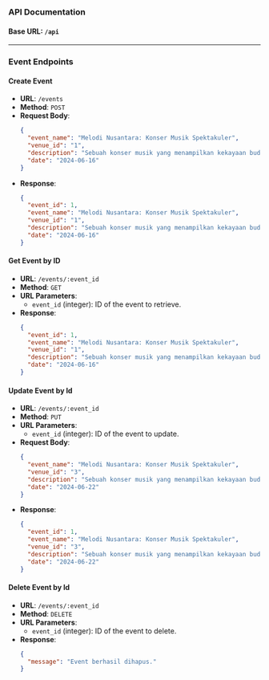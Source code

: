 ### API Documentation

#### Base URL: `/api`

---

### Event Endpoints

#### Create Event

- **URL**: `/events`
- **Method**: `POST`
- **Request Body**:
  ```json
  {
    "event_name": "Melodi Nusantara: Konser Musik Spektakuler",
    "venue_id": "1",
    "description": "Sebuah konser musik yang menampilkan kekayaan budaya dan talenta musikal terbaik.",
    "date": "2024-06-16"
  }
  ```
- **Response**:
  ```json
  {
    "event_id": 1,
    "event_name": "Melodi Nusantara: Konser Musik Spektakuler",
    "venue_id": "1",
    "description": "Sebuah konser musik yang menampilkan kekayaan budaya dan talenta musikal terbaik.",
    "date": "2024-06-16"
  }
  ```

#### Get Event by ID

- **URL**: `/events/:event_id`
- **Method**: `GET`
- **URL Parameters**:
  - `event_id` (integer): ID of the event to retrieve.
- **Response**:
  ```json
  {
    "event_id": 1,
    "event_name": "Melodi Nusantara: Konser Musik Spektakuler",
    "venue_id": "1",
    "description": "Sebuah konser musik yang menampilkan kekayaan budaya dan talenta musikal terbaik.",
    "date": "2024-06-16"
  }
  ```

#### Update Event by Id

- **URL**: `/events/:event_id`
- **Method**: `PUT`
- **URL Parameters**:
  - `event_id` (integer): ID of the event to update.
- **Request Body**:
  ```json
  {
    "event_name": "Melodi Nusantara: Konser Musik Spektakuler",
    "venue_id": "3",
    "description": "Sebuah konser musik yang menampilkan kekayaan budaya dan talenta musikal terbaik.",
    "date": "2024-06-22"
  }
  ```
- **Response**:
  ```json
  {
    "event_id": 1,
    "event_name": "Melodi Nusantara: Konser Musik Spektakuler",
    "venue_id": "3",
    "description": "Sebuah konser musik yang menampilkan kekayaan budaya dan talenta musikal terbaik.",
    "date": "2024-06-22"
  }
  ```

#### Delete Event by Id

- **URL**: `/events/:event_id`
- **Method**: `DELETE`
- **URL Parameters**:
  - `event_id` (integer): ID of the event to delete.
- **Response**:
  ```json
  {
    "message": "Event berhasil dihapus."
  }
  ```
